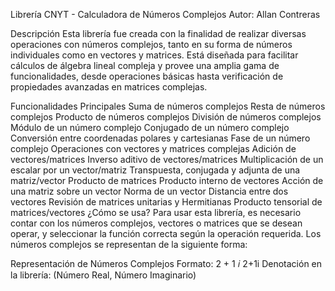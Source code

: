 Librería CNYT - Calculadora de Números Complejos
Autor: Allan Contreras

Descripción
Esta librería fue creada con la finalidad de realizar diversas operaciones con números complejos, tanto en su forma de números individuales como en vectores y matrices. Está diseñada para facilitar cálculos de álgebra lineal compleja y provee una amplia gama de funcionalidades, desde operaciones básicas hasta verificación de propiedades avanzadas en matrices complejas.

Funcionalidades Principales
Suma de números complejos
Resta de números complejos
Producto de números complejos
División de números complejos
Módulo de un número complejo
Conjugado de un número complejo
Conversión entre coordenadas polares y cartesianas
Fase de un número complejo
Operaciones con vectores y matrices complejas
Adición de vectores/matrices
Inverso aditivo de vectores/matrices
Multiplicación de un escalar por un vector/matriz
Transpuesta, conjugada y adjunta de una matriz/vector
Producto de matrices
Producto interno de vectores
Acción de una matriz sobre un vector
Norma de un vector
Distancia entre dos vectores
Revisión de matrices unitarias y Hermitianas
Producto tensorial de matrices/vectores
¿Cómo se usa?
Para usar esta librería, es necesario contar con los números complejos, vectores o matrices que se desean operar, y seleccionar la función correcta según la operación requerida. Los números complejos se representan de la siguiente forma:

Representación de Números Complejos
Formato: 
2
+
1
𝑖
2+1i
Denotación en la librería: (Número Real, Número Imaginario)
